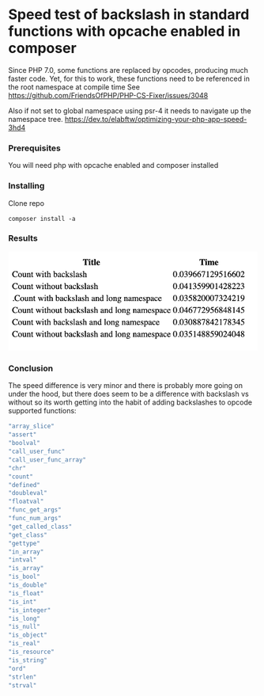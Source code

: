 # Speed test of backslash in standard functions with opcache enabled in composer
Since PHP 7.0, some functions are replaced by opcodes, producing much faster code.
Yet, for this to work, these functions need to be referenced in the root namespace at compile time
See https://github.com/FriendsOfPHP/PHP-CS-Fixer/issues/3048

Also if not set to global namespace using psr-4 it needs to navigate up the namespace tree.
https://dev.to/elabftw/optimizing-your-php-app-speed-3hd4

### Prerequisites

You will need php with opcache enabled and composer installed

### Installing

Clone repo 
```
composer install -a
```

### Results
![Result for php 7.1.19](doc/result.php.7.1.19.png?raw=true "Result Example")

### Conclusion
The speed difference is very minor and there is probably more going on under the hood, but there does seem to be a 
difference with backslash vs without so its worth getting into the habit of adding backslashes to opcode supported functions:

```php
"array_slice"
"assert"
"boolval"
"call_user_func"
"call_user_func_array"
"chr"
"count"
"defined"
"doubleval"
"floatval"
"func_get_args"
"func_num_args"
"get_called_class"
"get_class"
"gettype"
"in_array"
"intval"
"is_array"
"is_bool"
"is_double"
"is_float"
"is_int"
"is_integer"
"is_long"
"is_null"
"is_object"
"is_real"
"is_resource"
"is_string"
"ord"
"strlen"
"strval"
```
